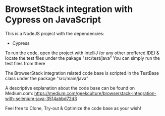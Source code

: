 # BrowsetStack integration with Cypress on JavaScript

This is a NodeJS project with the dependencies:

- Cypress

To run the code, open the project with IntelliJ (or any other preffered IDE) & locate the test files under the pakage "src/test/java" You can simply run the test files from there

The BrowserStack integration related code base is scripted in the TestBase class under the package "src/main/java"

A descriptive explanation about the code base can be found on Medium.com: https://medium.com/geekculture/browserstack-integration-with-selenium-java-3514abbd72d3

Feel free to Clone, Try-out & Optimize the code base as your wish!
